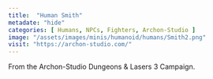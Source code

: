 ```yaml
---
title:  "Human Smith"
metadate: "hide"
categories: [ Humans, NPCs, Fighters, Archon-Studio ]
image: "/assets/images/minis/humanoid/humans/Smith2.png"
visit: "https://archon-studio.com/"
---
```

From the Archon-Studio Dungeons & Lasers 3 Campaign.